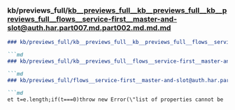 ### kb/previews_full/kb__previews_full__kb__previews_full__kb__previews_full__flows__service-first__master-and-slot@auth.har.part007.md.part002.md.md.md

```md
### kb/previews_full/kb__previews_full__kb__previews_full__flows__service-first__master-and-slot@auth.har.part007.md.part002.md.md

```md
### kb/previews_full/kb__previews_full__flows__service-first__master-and-slot@auth.har.part007.md.part002.md

```md
### kb/previews_full/flows__service-first__master-and-slot@auth.har.part007.md (part 002)

```md
et t=e.length;if(t===0)throw new Error(\"list of properties cannot be
```

```

```

```

```
